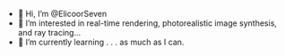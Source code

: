 - 👋 Hi, I’m @ElicoorSeven
- 👀 I’m interested in real-time rendering, photorealistic image synthesis, and ray tracing...
- 🌱 I’m currently learning . . . as much as I can.

<!---
ElicoorSeven/ElicoorSeven is a ✨ special ✨ repository because its `README.md` (this file) appears on your GitHub profile.
You can click the Preview link to take a look at your changes.
--->
